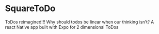 # SquareToDo
ToDos reimagined!!! Why should todos be linear when our thinking isn't? A react Native app built with Expo for 2 dimensional ToDos

